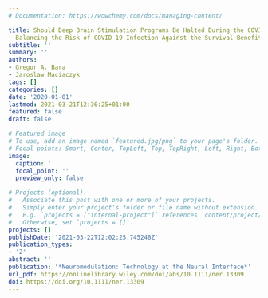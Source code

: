 ```yaml
---
# Documentation: https://wowchemy.com/docs/managing-content/

title: Should Deep Brain Stimulation Programs Be Halted During the COVID-19 Pandemic?
  Balancing the Risk of COVID-19 Infection Against the Survival Benefits of DBS
subtitle: ''
summary: ''
authors:
- Gregor A. Bara
- Jaroslaw Maciaczyk
tags: []
categories: []
date: '2020-01-01'
lastmod: 2021-03-21T12:36:25+01:00
featured: false
draft: false

# Featured image
# To use, add an image named `featured.jpg/png` to your page's folder.
# Focal points: Smart, Center, TopLeft, Top, TopRight, Left, Right, BottomLeft, Bottom, BottomRight.
image:
  caption: ''
  focal_point: ''
  preview_only: false

# Projects (optional).
#   Associate this post with one or more of your projects.
#   Simply enter your project's folder or file name without extension.
#   E.g. `projects = ["internal-project"]` references `content/project/deep-learning/index.md`.
#   Otherwise, set `projects = []`.
projects: []
publishDate: '2021-03-22T12:02:25.745248Z'
publication_types:
- '2'
abstract: ''
publication: '*Neuromodulation: Technology at the Neural Interface*'
url_pdf: https://onlinelibrary.wiley.com/doi/abs/10.1111/ner.13309
doi: https://doi.org/10.1111/ner.13309
---
```

